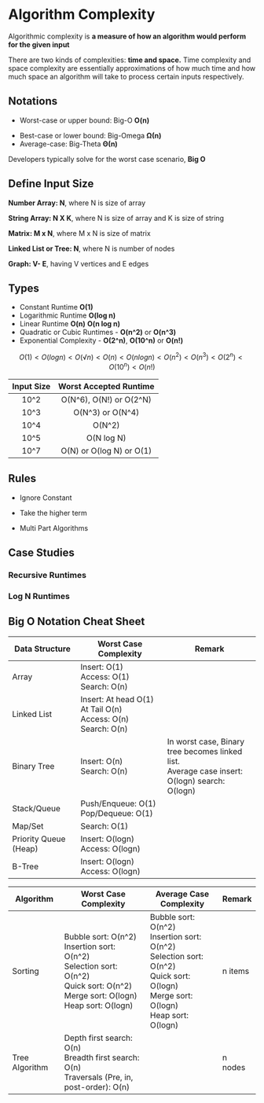 # Algorithm Complexity

Algorithmic complexity is **a measure of how an algorithm would perform for the given input**

There are two kinds of complexities: **time and space.** Time complexity and space complexity are essentially approximations of how much time and how much space an algorithm will take to process certain inputs respectively.

## Notations

- Worst-case or upper bound: Big-O **O(n)**

* Best-case or lower bound: Big-Omega **Ω(n)**
* Average-case: Big-Theta **Θ(n)**

Developers typically solve for the worst case scenario, **Big O**

## Define Input Size

**Number Array: N**, where N is size of array

**String Array: N X K**, where N is size of array and K is size of string

**Matrix: M x N**, where M x N is size of matrix

**Linked List or Tree: N**, where N is number of nodes

**Graph: V- E**, having V vertices and E edges

## Types

* Constant Runtime **O(1)**
* Logarithmic Runtime **O(log n)**
* Linear Runtime **O(n)** **O(n log n)**
* Quadratic or Cubic Runtimes -  **O(n^2)** or **O(n^3)**
* Exponential Complexity -  **O(2^n)**, **O(10^n)** or **O(n!)**

$$
O(1)<O(logn)<O(√n)<O(n)<O(nlogn)<O(n^2)<O(n^3)<O(2^n)<O(10^n)<O(n!)
$$




| Input Size |  Worst Accepted Runtime  |
| :--------: | :----------------------: |
|    10^2    | O(N^6), O(N!) or O(2^N)  |
|    10^3    |     O(N^3) or O(N^4)     |
|    10^4    |          O(N^2)          |
|    10^5    |        O(N log N)        |
|    10^7    | O(N) or O(log N) or O(1) |

## Rules

* Ignore Constant

* Take the higher term

* Multi Part Algorithms



## Case Studies

### Recursive Runtimes

### Log N Runtimes



## Big O Notation Cheat Sheet

| Data Structure        | Worst Case Complexity                                        | Remark                                                       |
| --------------------- | ------------------------------------------------------------ | ------------------------------------------------------------ |
| Array                 | Insert: O(1)<br />Access: O(1)<br />Search: O(n)             |                                                              |
| Linked List           | Insert: At head O(1) At Tail O(n)<br />Access: O(n)<br />Search: O(n) |                                                              |
| Binary Tree           | Insert: O(n)<br />Search: O(n)                               | In worst case, Binary tree becomes linked list. <br />Average case insert: O(logn) search: O(logn) |
| Stack/Queue           | Push/Enqueue: O(1)<br />Pop/Dequeue: O(1)                    |                                                              |
| Map/Set               | Search: O(1)                                                 |                                                              |
| Priority Queue (Heap) | Insert: O(logn)<br />Access: O(logn)                         |                                                              |
| B-Tree                | Insert: O(logn)<br />Access: O(logn)                         |                                                              |



| Algorithm      | Worst Case Complexity                                        | Average Case Complexity                                      | Remark  |
| -------------- | ------------------------------------------------------------ | ------------------------------------------------------------ | ------- |
| Sorting        | Bubble sort: O(n^2)<br/>Insertion sort: O(n^2)<br/>Selection sort: O(n^2)<br/>Quick sort: O(n^2)<br/>Merge sort: O(logn)<br />Heap sort: O(logn) | Bubble sort: O(n^2)<br/>Insertion sort: O(n^2)<br/>Selection sort: O(n^2)<br/>Quick sort: O(logn)<br/>Merge sort: O(logn)<br />Heap sort: O(logn) | n items |
| Tree Algorithm | Depth first search: O(n)<br/>Breadth first search: O(n)<br/>Traversals (Pre, in, post-order): O(n) |                                                              | n nodes |

